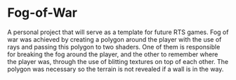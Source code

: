 # Fog-of-War
A personal project that will serve as a template for future RTS games. Fog of war was achieved by creating a polygon around the player
with the use of rays and passing this polygon to two shaders. One of them is responsible for breaking the fog around the player, and the 
other to remember where the player was, through the use of blitting textures on top of each other. The polygon was necessary so the 
terrain is not revealed if a wall is in the way.
